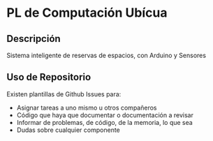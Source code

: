 # PL de Computación Ubícua

## Descripción
Sistema inteligente de reservas de espacios, con Arduino y Sensores

## Uso de Repositorio
Existen plantillas de Github Issues para:
* Asignar tareas a uno mismo u otros compañeros
* Código que haya que documentar o documentación a revisar
* Informar de problemas, de código, de la memoria, lo que sea
* Dudas sobre cualquier componente
